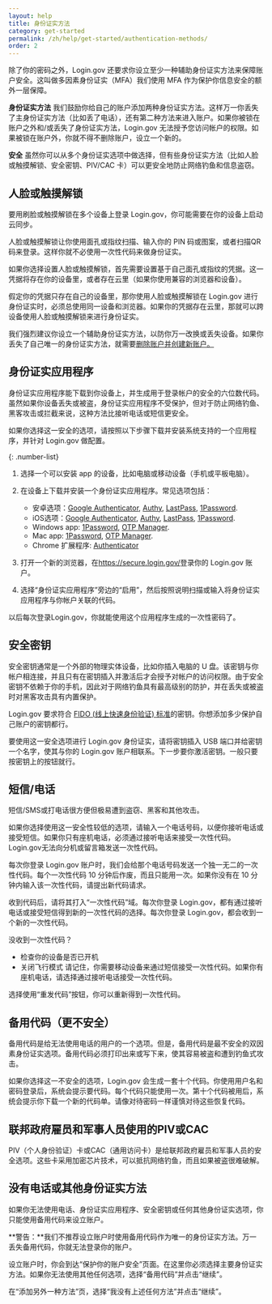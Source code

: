 ```yaml
---
layout: help
title: 身份证实方法
category: get-started
permalink: /zh/help/get-started/authentication-methods/
order: 2
---
```

除了你的密码之外，Login.gov 还要求你设立至少一种辅助身份证实方法来保障账户安全。这叫做多因素身份证实（MFA）我们使用 MFA 作为保护你信息安全的额外一层保障。

**身份证实方法**
我们鼓励你给自己的账户添加两种身份证实方法。这样万一你丢失了主身份证实方法（比如丢了电话），还有第二种方法来进入账户。如果你被锁在账户之外和/或丢失了身份证实方法，Login.gov 无法授予您访问帐户的权限。如果被锁在账户外，你就不得不删除账户，设立一个新的。

**安全**
虽然你可以从多个身份证实选项中做选择，但有些身份证实方法（比如人脸或触摸解锁、安全密钥、PIV/CAC 卡）可以更安全地防止网络钓鱼和信息盗窃。

## 人脸或触摸解锁

<div class="usa-alert usa-alert--info margin-bottom-4" role="status">
  <div class="usa-alert__body">
    <p class="usa-alert__text">要用刷脸或触摸解锁在多个设备上登录 Login.gov，你可能需要在你的设备上启动云同步。</p>
  </div>
</div>
人脸或触摸解锁让你使用面孔或指纹扫描、输入你的 PIN 码或图案，或者扫描QR码来登录。这样你就不必使用一次性代码来做身份证实。

如果你选择设置人脸或触摸解锁，首先需要设置基于自己面孔或指纹的凭据。这一凭据将存在你的设备里，或者存在云里（如果你使用兼容的浏览器和设备）。

假定你的凭据只存在自己的设备里，那你使用人脸或触摸解锁在 Login.gov 进行身份证实时，必须总使用同一设备和浏览器。如果你的凭据存在云里，那就可以跨设备使用人脸或触摸解锁来进行身份证实。

我们强烈建议你设立一个辅助身份证实方法，以防你万一改换或丢失设备。如果你丢失了自己唯一的身份证实方法，就需要[删除账户并创建新账户。](/zh/help/manage-your-account/delete-your-account/)

## 身份证实应用程序

身份证实应用程序能下载到你设备上，并生成用于登录帐户的安全的六位数代码。虽然如果你设备丢失或被盗，身份证实应用程序不受保护，但对于防止网络钓鱼、黑客攻击或拦截来说，这种方法比接听电话或短信更安全。

如果你选择这一安全的选项，请按照以下步骤下载并安装系统支持的一个应用程序，并针对 Login.gov 做配置。

{: .number-list}

1. 选择一个可以安装 app 的设备，比如电脑或移动设备（手机或平板电脑）。
2. 在设备上下载并安装一个身份证实应用程序。常见选项包括：
   
   * 安卓选项：[Google Authenticator](https://play.google.com/store/apps/details?id=com.google.android.apps.authenticator2&hl=en), [Authy](https://authy.com/), [LastPass](https://lastpass.com/), [1Password](https://1password.com/).
   * iOS选项：[Google Authenticator](https://itunes.apple.com/us/app/google-authenticator/id388497605?mt=8), [Authy](https://authy.com/), [LastPass](https://lastpass.com/), [1Password](https://1password.com/).
   * Windows app: [1Password](https://1password.com/), [OTP Manager](https://www.microsoft.com/en-us/store/p/otp-manager/9nblggh6hngn).
   * Mac app: [1Password](https://1password.com/), [OTP Manager](https://itunes.apple.com/us/app/otp-manager/id928941247?mt=12).
   * Chrome 扩展程序: [Authenticator](https://chrome.google.com/webstore/detail/authenticator/bhghoamapcdpbohphigoooaddinpkbai?hl=en)

3. 打开一个新的浏览器，在<https://secure.login.gov/>登录你的 Login.gov 账户。
4. 选择“身份证实应用程序”旁边的“启用”，然后按照说明扫描或输入将身份证实应用程序与你帐户关联的代码。

以后每次登录Login.gov，你就能使用这个应用程序生成的一次性密码了。

## 安全密钥

安全密钥通常是一个外部的物理实体设备，比如你插入电脑的 U 盘。该密钥与你帐户相连接，并且只有在密钥插入并激活后才会授予对帐户的访问权限。由于安全密钥不依赖于你的手机，因此对于网络钓鱼具有最高级别的防护，并在丢失或被盗时对黑客攻击具有内置保护。

Login.gov 要求符合 [FIDO (线上快速身份验证) 标准](https://fidoalliance.org/)的密钥。你想添加多少保护自己账户的密钥都行。

要使用这一安全选项进行 Login.gov 身份证实，请将密钥插入 USB 端口并给密钥一个名字，使其与你的 Login.gov 账户相联系。下一步要你激活密钥。一般只要按密钥上的按钮就行。

## 短信/电话

短信/SMS或打电话很方便但极易遭到盗窃、黑客和其他攻击。

如果你选择使用这一安全性较低的选项，请输入一个电话号码，以便你接听电话或接受短信。如果你只有座机电话，必须通过接听电话来接受一次性代码。Login.gov无法向分机或留言箱发送一次性代码。

每次你登录 Login.gov 账户时，我们会给那个电话号码发送一个独一无二的一次性代码。每个一次性代码 10 分钟后作废，而且只能用一次。如果你没有在 10 分钟内输入该一次性代码，请提出新代码请求。

收到代码后，请将其打入“一次性代码”域。每次你登录 Login.gov，都有通过接听电话或接受短信得到新的一次性代码的选择。每次你登录 Login.gov，都会收到一个新的一次性代码。

<div id="didn-t-receive-your-one-time-code">没收到一次性代码？</div>
 
* 检查你的设备是否已开机
* 关闭飞行模式
请记住，你需要移动设备来通过短信接受一次性代码。如果你有座机电话，请选择通过接听电话接受一次性代码。

选择使用“重发代码”按钮，你可以重新得到一次性代码。

## 备用代码（更不安全）

备用代码是给无法使用电话的用户的一个选项。但是，备用代码是最不安全的双因素身份证实选项。备用代码必须打印出来或写下来，使其容易被盗和遭到钓鱼式攻击。

如果你选择这一不安全的选项，Login.gov 会生成一套十个代码。你使用用户名和密码登录后，系统会提示要代码。每个代码只能使用一次。第十个代码被用后，系统会提示你下载一个新的代码单。请像对待密码一样谨慎对待这些恢复代码。

## 联邦政府雇员和军事人员使用的PIV或CAC

PIV（个人身份验证）卡或CAC（通用访问卡）是给联邦政府雇员和军事人员的安全选项。这些卡采用加密芯片技术，可以抵抗网络钓鱼，而且如果被盗很难破解。

## 没有电话或其他身份证实方法

如果你无法使用电话、身份证实应用程序、安全密钥或任何其他身份证实选项，你只能使用备用代码来设立账户。

**警告：**我们不推荐设立账户时使用备用代码作为唯一的身份证实方法。万一丢失备用代码，你就无法登录你的账户。

设立账户时，你会到达“保护你的账户安全”页面。在这里你必须选择主要身份证实方法。如果你无法使用其他任何选项，选择“备用代码”并点击“继续”。

在“添加另外一种方法”页，选择“我没有上述任何方法”并点击“继续”。
